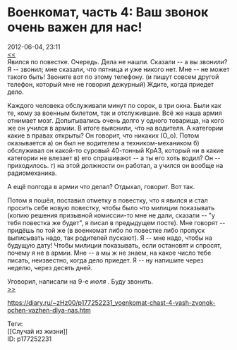 Военкомат, часть 4: Ваш звонок очень важен для нас!
====================================================

   
 2012-06-04, 23:11   
   [<<](Военкомат,%20часть%203%20Мужчина,%20вы%20не%20видите,%20что%20у%20нас%20обед)    
 Явился по повестке. Очередь. Дела не нашли. Сказали -- а вы звонили? Я -- звонил; мне сказали, что пятница и уже никого нет. Мне -- не может такого быть! Звоните вот по этому телефону. (и пишут совсем другой телефон, который мне не говорил дежурный) Ждите, когда приедет дело.   
   
 Каждого человека обслуживали минут по сорок, в три окна. Были как те, кому за военным билетом, так и отслужившие. Всё же наша армия отнимает мозг. Допытывались очень долго у одного товарища, на кого же он учился в армии. В итоге выяснили, что на водителя. А категории какие в правах открыты? Он говорит, что никаких (О\_о). Потом оказывается а) он был не водителем а техником-механиком б) обслуживал он какой-то суровый 40-тонный КрАЗ, который ни в какие категории не влезает в) его спрашивают -- а ты его хоть водил? Он -- приходилось. г) на этой должности он работал, а учился он вообще на радиомеханика.   
   
 А ещё полгода в армии что делал? Отдыхал, говорит. Вот так.   
   
 Потом я пошёл, поставил отметку в повестку, что я явился и стал просить себе новую повестку, чтобы было что милиции показывать (копию решения призывной комиссии-то мне не дали, сказали -- "у тебя повестка же будет", я писал в предыдущем посте). Мне говорят -- придёшь по той же (в военкомат либо по повестке либо пропуск выписывать надо, так родителей пускают). Я -- мне надо, чтобы на будущую дату! Чтобы милиции показывать, если остановят и спросят, почему я не в армии. Мне -- а мы ж не знаем, на какое число тебе писать, неизвестно, когда дело приедет. Я -- ну напишите через неделю, через десять дней.   
   
 Уговорил, написали на 9-е  *июля*  . Буду звонить.   
  [>>](Военкомат,%20часть%205%20Гробовщика%20вызывали)    
    
 <https://diary.ru/~zHz00/p177252231_voenkomat-chast-4-vash-zvonok-ochen-vazhen-dlya-nas.htm>   
   
 Теги:   
 [[Случай из жизни]]   
 ID: p177252231